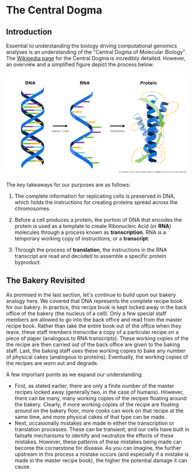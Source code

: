 # The Central Dogma 

## Introduction

Essential to understanding the biology driving computational genomics analyses is an understanding of the "Central Dogma of Molecular Biology". The [Wikipedia page](https://en.wikipedia.org/wiki/Central_dogma_of_molecular_biology) for the Central Dogma is incredibly detailed. However, an overview and a simplified figure depict the process below.

![The central dogma of molecular biology, with DNA being transcribed into RNA, and RNA being translated into a protein.](../images/1.2-Central-Dogma.jpg)

The key takeaways for our purposes are as follows:

1.  The complete information for replicating cells is preserved in DNA, which holds the instructions for creating proteins spread across the chromosomes.

2.  Before a cell produces a protein, the portion of DNA that encodes the protein is used as a template to create Ribonucleic Acid (or **RNA**) molecules through a process known as **transcription**. RNA is a temporary working copy of instructions, or a **transcript**.

3.  Through the process of **translation**, the instructions in the RNA transcript are read and decoded to assemble a specific protein byproduct.

## The Bakery Revisited

As promised in the last section, let's continue to build upon our bakery analogy here. We covered that DNA represents the complete recipe book for our bakery. In practice, this recipe book is kept locked away in the back office of the bakery (the nucleus of a cell). Only a few special staff members are allowed to go into the back office and read from the master recipe book. Rather than take the entire book out of the office when they leave, these staff members _transcribe_ a copy of a particular recipe on a piece of paper (analogous to RNA transcripts). These working copies of the the recipe are then carried out of the back office are given to the baking staff. Last, the baking staff uses these working copies to bake any number of physical cakes (analogous to proteins). Eventually, the working copies of the recipes are worn out and degrade. 

A few important points as we expand our understanding: 

- First, as stated earlier, there are only a finite number of the master recipes locked away (generally two, in the case of humans). However, there can be many, many working copies of the recipes floating around the bakery. Clearly, if more working copies of the recipe are floating around on the bakery floor, more cooks can work on that recipe at the same time, and more physical cakes of that type can be made. 
- Next, occasionally mistakes are made in either the transcription or translation processes. These can be transient, and our cells have built in failsafe mechanisms to identify and neutralize the effects of these mistakes. However, these patterns of these mistakes being made can become the cornerstone for disease. As you can imagine, the further upstream in this process a mistake occurs (and especially if a mistake is made in the master recipe book), the higher the potential damage it can cause.